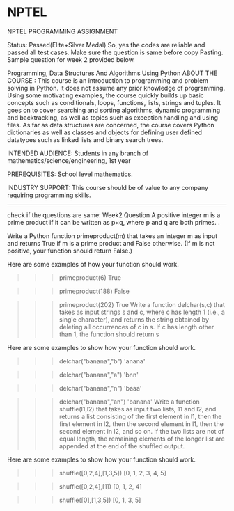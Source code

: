 # NPTEL
NPTEL PROGRAMMING ASSIGNMENT

Status: Passed(Elite+Silver Medal)
So, yes the codes are reliable and passed all test cases. Make sure the question is same before copy Pasting. Sample question for week 2 provided below.

Programming, Data Structures And Algorithms Using Python
ABOUT THE COURSE :
This course is an introduction to programming and problem solving in Python.  It does not assume any prior knowledge of programming.  Using some motivating examples, the course quickly builds up basic concepts such as conditionals, loops, functions, lists, strings and tuples.  It goes on to cover searching and sorting algorithms, dynamic programming and backtracking, as well as topics such as exception handling and using files.  As far as data structures are concerned, the course covers Python dictionaries as well as classes and objects for defining user defined datatypes such as linked lists and binary search trees.

INTENDED AUDIENCE: Students in any branch of mathematics/science/engineering, 1st year 

PREREQUISITES:          School level mathematics.

INDUSTRY SUPPORT:   This course should be of value to any company requiring programming skills.



-----------------------------------------------------------------------------------------------------------------------------------------------------------------------------



check if the questions are same:
Week2 Question
A positive integer m is a prime product if it can be written as p×q, where p and q are both primes. .

Write a Python function primeproduct(m) that takes an integer m as input and returns True if m is a prime product and False otherwise. (If m is not positive, your function should return False.)

Here are some examples of how your function should work.

>>> primeproduct(6)
True

>>> primeproduct(188)
False

>>> primeproduct(202)
True
Write a function delchar(s,c) that takes as input strings s and c, where c has length 1 (i.e., a single character), and returns the string obtained by deleting all occurrences of c in s. If c has length other than 1, the function should return s

Here are some examples to show how your function should work.

 
>>> delchar("banana","b")
'anana'

>>> delchar("banana","a")
'bnn'

>>> delchar("banana","n")
'baaa'

>>> delchar("banana","an")
'banana'
Write a function shuffle(l1,l2) that takes as input two lists, 11 and l2, and returns a list consisting of the first element in l1, then the first element in l2, then the second element in l1, then the second element in l2, and so on. If the two lists are not of equal length, the remaining elements of the longer list are appended at the end of the shuffled output.

Here are some examples to show how your function should work.

>>> shuffle([0,2,4],[1,3,5])
[0, 1, 2, 3, 4, 5]

>>> shuffle([0,2,4],[1])
[0, 1, 2, 4]

>>> shuffle([0],[1,3,5])
[0, 1, 3, 5]


